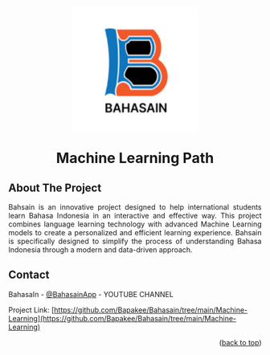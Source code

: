 <h1 align="center">
  <img align="center" src="images\logoBahasain.png"  width="250" height="250"></img>
<br><br>
Machine Learning Path
</h1>

<!-- ABOUT THE PROJECT -->
## About The Project
<p align="justify">
Bahsain is an innovative project designed to help international students learn Bahasa Indonesia in an interactive and effective way. This project combines language learning technology with advanced Machine Learning models to create a personalized and efficient learning experience. Bahsain is specifically designed to simplify the process of understanding Bahasa Indonesia through a modern and data-driven approach.
</p>

<!-- CONTACT -->
## Contact

BahasaIn - [@BahasainApp](https://youtube.com/@bahasainapp?si=oIAY0DYt4onk3ETp) - YOUTUBE CHANNEL

Project Link: [https://github.com/Bapakee/Bahasain/tree/main/Machine-Learning](https://github.com/Bapakee/Bahasain/tree/main/Machine-Learning)

<p align="right">(<a href="#readme-top">back to top</a>)</p>
